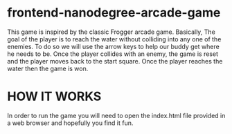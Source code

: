 frontend-nanodegree-arcade-game
===============================

This game is inspired by the classic Frogger arcade game. Basically, The goal of the player is to reach the water without colliding into any one of the enemies. To do so we will use the arrow keys to help our buddy get where he needs to be. Once the player collides with an enemy, the game is reset and the player moves back to the start square. Once the player reaches the water then the game is won.

HOW IT WORKS
=============
In order to run the game you will need to open the index.html file provided in a web browser and hopefully you find it fun. 
